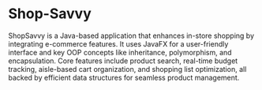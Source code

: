 # Shop-Savvy

ShopSavvy is a Java-based application that enhances in-store shopping by integrating e-commerce features. It uses JavaFX for a user-friendly interface and key OOP concepts like inheritance, polymorphism, and encapsulation. Core features include product search, real-time budget tracking, aisle-based cart organization, and shopping list optimization, all backed by efficient data structures for seamless product management.
